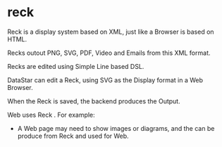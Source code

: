 # reck

Reck is a display system based on XML, just like a Browser is based on HTML.

Recks outout PNG, SVG, PDF, Video and Emails from this XML format.

Recks are edited using Simple Line based DSL.

DataStar can edit a Reck, using SVG as the Display format in a Web Browser.

When the Reck is saved, the backend produces the Output.

Web uses Reck . For example:

- A Web page may need to show images or diagrams, and the can be produce from Reck and used for Web.


